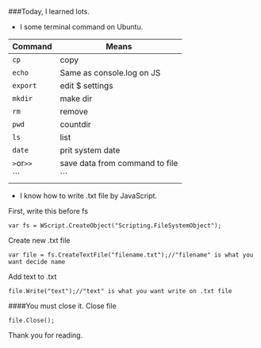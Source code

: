 ###Today, I learned lots.

* I some terminal command on Ubuntu.

|Command|Means|
|-------|-----|
|```cp```|copy|
|```echo```|Same as console.log on JS|
|```export```|edit $ settings|
|```mkdir```  |make dir|
|```rm``` |remove|
|```pwd```|countdir|
|```ls```|list|
|```date```|prit system date|
|```>```or```>>```|save data from command to file|
|```|```|export data from command to command|



* I know how to write .txt file by JavaScript.

First, write this before fs
```
var fs = WScript.CreateObject("Scripting.FileSystemObject");
```

Create new .txt file
```
var file = fs.CreateTextFile("filename.txt");//"filename" is what you want decide name
```

Add text to .txt
```
file.Write("text");//"text" is what you want write on .txt file
```

####You must close it.
Close file
```
file.Close();
```

Thank you for reading.

